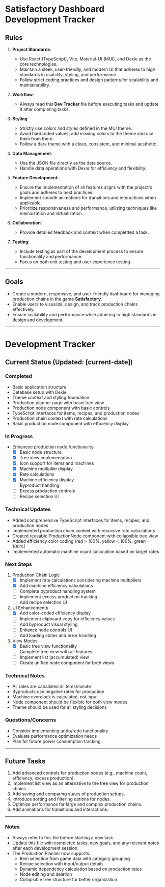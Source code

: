 # **Satisfactory Dashboard Development Tracker**

## **Rules**

1. **Project Standards**:
   - Use React (TypeScript), Vite, Material-UI (MUI), and Dexie as the core technologies.
   - Maintain a sleek, user-friendly, and modern UI that adheres to high standards in usability, styling, and performance.
   - Follow strict coding practices and design patterns for scalability and maintainability.

2. **Workflow**:
   - Always read this **Dev Tracker** file before executing tasks and update it after completing tasks.

3. **Styling**:
   - Strictly use colors and styles defined in the MUI theme.
   - Avoid hardcoded values; add missing colors to the theme and use them from there.
   - Follow a dark theme with a clean, consistent, and minimal aesthetic.

4. **Data Management**:
   - Use the JSON file directly as the data source.
   - Handle data operations with Dexie for efficiency and flexibility.

5. **Feature Development**:
   - Ensure the implementation of all features aligns with the project's goals and adheres to best practices.
   - Implement smooth animations for transitions and interactions when applicable.
   - Prioritize responsiveness and performance, utilizing techniques like memoization and virtualization.

6. **Collaboration**:
   - Provide detailed feedback and context when completted a task.

7. **Testing**:
   - Include testing as part of the development process to ensure functionality and performance.
   - Focus on both unit testing and user experience testing.

---

## **Goals**
- Create a modern, responsive, and user-friendly dashboard for managing production chains in the game **Satisfactory**.
- Enable users to visualize, design, and track production chains effectively.
- Ensure scalability and performance while adhering to high standards in design and development.

---

# Development Tracker

## Current Status (Updated: [current-date])

### Completed
- Basic application structure
- Database setup with Dexie
- Theme context and styling foundation
- Production planner page with basic tree view
- Production node component with basic controls
- TypeScript interfaces for items, recipes, and production nodes
- Production chain context with rate calculations
- Basic production node component with efficiency display

### In Progress
- Enhanced production node functionality
  - [x] Basic node structure
  - [x] Tree view implementation
  - [x] Icon support for items and machines
  - [x] Machine multiplier display
  - [x] Rate calculations
  - [x] Machine efficiency display
  - [ ] Byproduct handling
  - [ ] Excess production controls
  - [ ] Recipe selection UI

### Technical Updates
- Added comprehensive TypeScript interfaces for items, recipes, and production nodes
- Implemented production chain context with recursive rate calculations
- Created reusable ProductionNode component with collapsible tree view
- Added efficiency color coding (red > 100%, yellow < 100%, green = 100%)
- Implemented automatic machine count calculation based on target rates

### Next Steps
1. Production Chain Logic
   - [x] Implement rate calculations considering machine multipliers
   - [x] Add machine efficiency calculations
   - [ ] Complete byproduct handling system
   - [ ] Implement excess production tracking
   - [ ] Add recipe selection UI

2. UI Enhancements
   - [x] Add color-coded efficiency display
   - [ ] Implement clipboard copy for efficiency values
   - [ ] Add byproduct visual styling
   - [ ] Enhance node controls UI
   - [ ] Add loading states and error handling

3. View Modes
   - [x] Basic tree view functionality
   - [ ] Complete tree view with all features
   - [ ] Implement list (accumulated) view
   - [ ] Create unified node component for both views

### Technical Notes
- All rates are calculated in items/minute
- Byproducts use negative rates for production
- Machine overclock is calculated, not input
- Node component should be flexible for both view modes
- Theme should be used for all styling decisions

### Questions/Concerns
- Consider implementing undo/redo functionality
- Evaluate performance optimization needs
- Plan for future power consumption tracking

---

## **Future Tasks**
1. Add advanced controls for production nodes (e.g., machine count, efficiency, excess production).
2. Implement list view as an alternative to the tree view for production chains.
3. Add saving and comparing states of production setups.
4. Introduce sorting and filtering options for nodes.
5. Optimize performance for large and complex production chains.
6. Add animations for transitions and interactions.

---

### **Notes**
- Always refer to this file before starting a new task.
- Update this file with completed tasks, new goals, and any relevant notes after each development session.
- The Production Planner now supports:
  - Item selection from game data with category grouping
  - Recipe selection with input/output details
  - Dynamic dependency calculation based on production rates
  - Node editing and deletion
  - Collapsible tree structure for better organization

